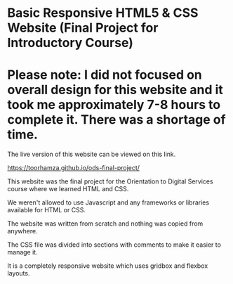 # Basic Responsive HTML5 & CSS Website (Final Project for Introductory Course)

# Please note: I did not focused on overall design for this website and it took me approximately 7-8 hours to complete it. There was a shortage of time.

The live version of this website can be viewed on this link.

https://toorhamza.github.io/ods-final-project/

This website was the final project for the Orientation to Digital Services course where we learned HTML and CSS.

We weren't allowed to use Javascript and any frameworks or libraries available for HTML or CSS.

The website was written from scratch and nothing was copied from anywhere. 

The CSS file was divided into sections with comments to make it easier to manage it. 

It is a completely responsive website which uses gridbox and flexbox layouts. 


